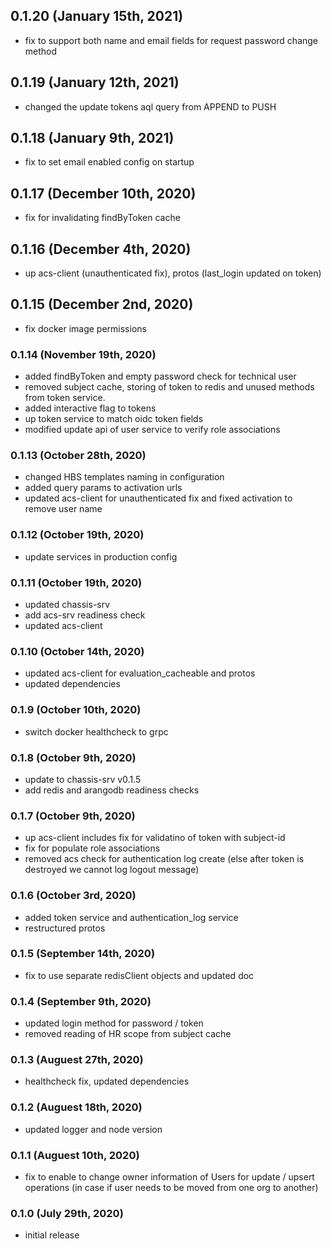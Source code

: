 ## 0.1.20 (January 15th, 2021)

- fix to support both name and email fields for request password change method

## 0.1.19 (January 12th, 2021)

- changed the update tokens aql query from APPEND to PUSH

## 0.1.18 (January 9th, 2021)

- fix to set email enabled config on startup

## 0.1.17 (December 10th, 2020)

- fix for invalidating findByToken cache

## 0.1.16 (December 4th, 2020)

- up acs-client (unauthenticated fix), protos (last_login updated on token)

## 0.1.15 (December 2nd, 2020)

- fix docker image permissions

### 0.1.14 (November 19th, 2020)

- added findByToken and empty password check for technical user
- removed subject cache, storing of token to redis and unused methods from token service.
- added interactive flag to tokens
- up token service to match oidc token fields
- modified update api of user service to verify role associations

### 0.1.13 (October 28th, 2020)

- changed HBS templates naming in configuration
- added query params to activation urls
- updated acs-client for unauthenticated fix and fixed activation to remove user name

### 0.1.12 (October 19th, 2020)

- update services in production config

### 0.1.11 (October 19th, 2020)

- updated chassis-srv
- add acs-srv readiness check
- updated acs-client

### 0.1.10 (October 14th, 2020)

- updated acs-client for evaluation_cacheable and protos
- updated dependencies

### 0.1.9 (October 10th, 2020)

- switch docker healthcheck to grpc

### 0.1.8 (October 9th, 2020)

- update to chassis-srv v0.1.5
- add redis and arangodb readiness checks

### 0.1.7 (October 9th, 2020)

- up acs-client includes fix for validatino of token with subject-id
- fix for populate role associations
- removed acs check for authentication log create (else after token is destroyed we cannot log logout message)

### 0.1.6 (October 3rd, 2020)

- added token service and authentication_log service
- restructured protos

### 0.1.5 (September 14th, 2020)

- fix to use separate redisClient objects and updated doc

### 0.1.4 (September 9th, 2020)

- updated login method for password / token
- removed reading of HR scope from subject cache

### 0.1.3 (Auguest 27th, 2020)

- healthcheck fix, updated dependencies

### 0.1.2 (Auguest 18th, 2020)

- updated logger and node version

### 0.1.1 (Auguest 10th, 2020)

- fix to enable to change owner information of Users for update / upsert operations (in case if user needs to be moved from one org to another)

### 0.1.0 (July 29th, 2020)

- initial release
